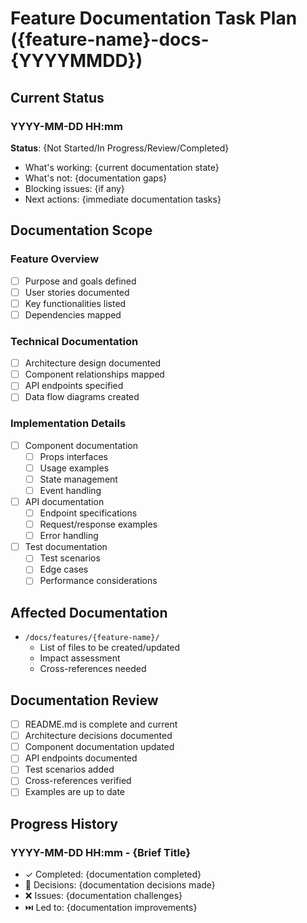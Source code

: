 # Feature Documentation Task Plan ({feature-name}-docs-{YYYYMMDD})

## Current Status

### YYYY-MM-DD HH:mm

**Status**: {Not Started/In Progress/Review/Completed}

- What's working: {current documentation state}
- What's not: {documentation gaps}
- Blocking issues: {if any}
- Next actions: {immediate documentation tasks}

## Documentation Scope

### Feature Overview

- [ ] Purpose and goals defined
- [ ] User stories documented
- [ ] Key functionalities listed
- [ ] Dependencies mapped

### Technical Documentation

- [ ] Architecture design documented
- [ ] Component relationships mapped
- [ ] API endpoints specified
- [ ] Data flow diagrams created

### Implementation Details

- [ ] Component documentation
  - [ ] Props interfaces
  - [ ] Usage examples
  - [ ] State management
  - [ ] Event handling
- [ ] API documentation
  - [ ] Endpoint specifications
  - [ ] Request/response examples
  - [ ] Error handling
- [ ] Test documentation
  - [ ] Test scenarios
  - [ ] Edge cases
  - [ ] Performance considerations

## Affected Documentation

- `/docs/features/{feature-name}/`
  - List of files to be created/updated
  - Impact assessment
  - Cross-references needed

## Documentation Review

- [ ] README.md is complete and current
- [ ] Architecture decisions documented
- [ ] Component documentation updated
- [ ] API endpoints documented
- [ ] Test scenarios added
- [ ] Cross-references verified
- [ ] Examples are up to date

## Progress History

### YYYY-MM-DD HH:mm - {Brief Title}

- ✓ Completed: {documentation completed}
- 🤔 Decisions: {documentation decisions made}
- ❌ Issues: {documentation challenges}
- ⏭️ Led to: {documentation improvements}
